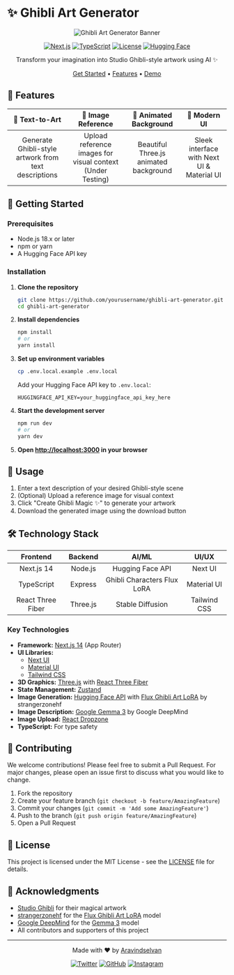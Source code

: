 # ✨ Ghibli Art Generator

<div align="center">

![Ghibli Art Generator Banner](https://raw.githubusercontent.com/Aravinds2006/ghibli-art-generator/main/public/banner.png)

[![Next.js](https://img.shields.io/badge/Next.js-14-black?logo=next.js)](https://nextjs.org/)
[![TypeScript](https://img.shields.io/badge/TypeScript-5.0-blue?logo=typescript)](https://www.typescriptlang.org/)
[![License](https://img.shields.io/badge/License-MIT-green.svg)](LICENSE)
[![Hugging Face](https://img.shields.io/badge/Hugging%20Face-API-orange?logo=huggingface)](https://huggingface.co/)

Transform your imagination into Studio Ghibli-style artwork using AI ✨

[Get Started](#getting-started) • [Features](#features) • [Demo](#demo)

</div>

## 🌟 Features

<div align="center">

| 🎨 Text-to-Art | 📸 Image Reference | 🌟 Animated Background | 🎯 Modern UI |
|:-------------:|:-----------------:|:-------------------:|:-----------:|
| Generate Ghibli-style artwork from text descriptions | Upload reference images for visual context (Under Testing) | Beautiful Three.js animated background | Sleek interface with Next UI & Material UI |

</div>

## 🚀 Getting Started

### Prerequisites

- Node.js 18.x or later
- npm or yarn
- A Hugging Face API key

### Installation

1. **Clone the repository**
   ```bash
   git clone https://github.com/yourusername/ghibli-art-generator.git
   cd ghibli-art-generator
   ```

2. **Install dependencies**
   ```bash
   npm install
   # or
   yarn install
   ```

3. **Set up environment variables**
   ```bash
   cp .env.local.example .env.local
   ```
   Add your Hugging Face API key to `.env.local`:
   ```
   HUGGINGFACE_API_KEY=your_huggingface_api_key_here
   ```

4. **Start the development server**
   ```bash
   npm run dev
   # or
   yarn dev
   ```

5. **Open [http://localhost:3000](http://localhost:3000) in your browser**

## 🎨 Usage

1. Enter a text description of your desired Ghibli-style scene
2. (Optional) Upload a reference image for visual context
3. Click "Create Ghibli Magic ✨" to generate your artwork
4. Download the generated image using the download button

## 🛠️ Technology Stack

<div align="center">

| Frontend | Backend | AI/ML | UI/UX |
|:--------:|:-------:|:-----:|:-----:|
| Next.js 14 | Node.js | Hugging Face API | Next UI |
| TypeScript | Express | Ghibli Characters Flux LoRA | Material UI |
| React Three Fiber | Three.js | Stable Diffusion | Tailwind CSS |

</div>

### Key Technologies

- **Framework:** [Next.js 14](https://nextjs.org/) (App Router)
- **UI Libraries:** 
  - [Next UI](https://nextui.org/)
  - [Material UI](https://mui.com/)
  - [Tailwind CSS](https://tailwindcss.com/)
- **3D Graphics:** [Three.js](https://threejs.org/) with [React Three Fiber](https://github.com/pmndrs/react-three-fiber)
- **State Management:** [Zustand](https://github.com/pmndrs/zustand)
- **Image Generation:** [Hugging Face API](https://huggingface.co/) with [Flux Ghibli Art LoRA](https://huggingface.co/strangerzonehf/Flux-Ghibli-Art-LoRA) by strangerzonehf
- **Image Description:** [Google Gemma 3](https://huggingface.co/google/gemma-3-27b-it) by Google DeepMind
- **Image Upload:** [React Dropzone](https://react-dropzone.js.org/)
- **TypeScript:** For type safety

## 🤝 Contributing

We welcome contributions! Please feel free to submit a Pull Request. For major changes, please open an issue first to discuss what you would like to change.

1. Fork the repository
2. Create your feature branch (`git checkout -b feature/AmazingFeature`)
3. Commit your changes (`git commit -m 'Add some AmazingFeature'`)
4. Push to the branch (`git push origin feature/AmazingFeature`)
5. Open a Pull Request

## 📝 License

This project is licensed under the MIT License - see the [LICENSE](LICENSE) file for details.

## 🙏 Acknowledgments

- [Studio Ghibli](https://www.ghibli.jp/) for their magical artwork
- [strangerzonehf](https://huggingface.co/strangerzonehf) for the [Flux Ghibli Art LoRA](https://huggingface.co/strangerzonehf/Flux-Ghibli-Art-LoRA) model
- [Google DeepMind](https://deepmind.google/) for the [Gemma 3](https://huggingface.co/google/gemma-3-27b-it) model
- All contributors and supporters of this project

---

<div align="center">

Made with ❤️ by [Aravindselvan](https://github.com/Aravinds2006)

[![Twitter](https://img.shields.io/badge/Twitter-@Aravinds2006-blue?logo=twitter)](https://twitter.com/Aravinds2006)
[![GitHub](https://img.shields.io/badge/GitHub-Aravinds2006-black?logo=github)](https://github.com/Aravinds2006)
[![Instagram](https://img.shields.io/badge/Instagram-nova__trades-pink?logo=instagram)](https://instagram.com/nova__trades)

</div>
